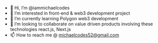 - 👋 Hi, I’m @iammichaelcodes
- 👀 I’m interested in front-end & web3 development project
- 🌱 I’m currently learning Polygon web3 development
- 💞️ I’m looking to collaborate on value driven products involving these technologies react.js, Next.js 
- 📫 How to reach me @ michaelcodes52@gmail.com

<!---
iammichaelcodes/iammichaelcodes is a ✨ special ✨ repository because its `README.md` (this file) appears on your GitHub profile.
You can click the Preview link to take a look at your changes.
--->
